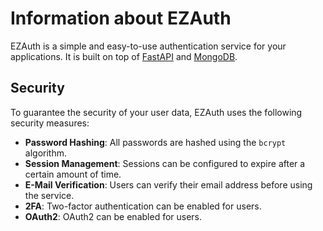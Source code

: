 # Information about EZAuth

EZAuth is a simple and easy-to-use authentication service for your applications. It is built on top of [FastAPI](https://fastapi.tiangolo.com/)
and [MongoDB](https://www.mongodb.com/).

## Security
To guarantee the security of your user data, EZAuth uses the following security measures:

- **Password Hashing**: All passwords are hashed using the `bcrypt` algorithm.
- **Session Management**: Sessions can be configured to expire after a certain amount of time.
- **E-Mail Verification**: Users can verify their email address before using the service.
- **2FA**: Two-factor authentication can be enabled for users.
- **OAuth2**: OAuth2 can be enabled for users.